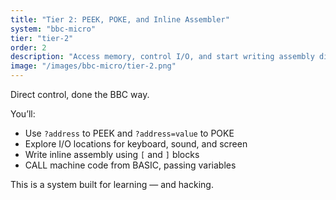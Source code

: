 ```yaml
---
title: "Tier 2: PEEK, POKE, and Inline Assembler"
system: "bbc-micro"
tier: "tier-2"
order: 2
description: "Access memory, control I/O, and start writing assembly directly inside your BASIC programs. It’s powerful, clean, and surprisingly modern."
image: "/images/bbc-micro/tier-2.png"
---
```


Direct control, done the BBC way.

You’ll:
- Use `?address` to PEEK and `?address=value` to POKE
- Explore I/O locations for keyboard, sound, and screen
- Write inline assembly using `[` and `]` blocks
- CALL machine code from BASIC, passing variables

This is a system built for learning — and hacking.
